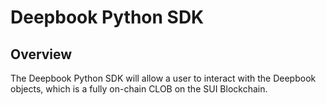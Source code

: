 # Deepbook Python SDK

## Overview
The Deepbook Python SDK will allow a user to interact with the Deepbook objects, which is a fully on-chain CLOB on the SUI Blockchain.